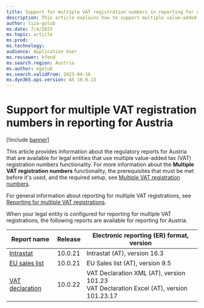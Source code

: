 ```yaml
---
title: Support for multiple VAT registration numbers in reporting for Austria
description: This article explains how to support multiple value-added tax (VAT) registration numbers in reporting for Austria.
author: liza-golub
ms.date: 7/4/2023
ms.topic: article
ms.prod: 
ms.technology: 
audience: Application User
ms.reviewer: kfend
ms.search.region: Austria
ms.author: egolub
ms.search.validFrom: 2023-04-10
ms.dyn365.ops.version: AX 10.0.13
---
```


# Support for multiple VAT registration numbers in reporting for Austria

[!include [banner](../includes/banner.md)]

This article provides information about the regulatory reports for Austria that are available for legal entities that use multiple value-added tax (VAT) registration numbers functionality. For more information about the **Multiple VAT registration numbers** functionality, the prerequisites that must be met before it's used, and the required setup, see [Multiple VAT registration numbers](emea-multiple-vat-registration-numbers.md).

For general information about reporting for multiple VAT registrations, see [Reporting for multiple VAT registrations](emea-reporting-for-multiple-vat-registrations.md).

When your legal entity is configured for reporting for multiple VAT registrations, the following reports are available for reporting for Austria.

| Report name | Release | Electronic reporting (ER) format, version |
|-------------|---------|--------------------|
| [Intrastat](emea-aut-intrastat.md) | 10.0.21 | Intrastat (AT), version 16.3 |
| [EU sales list](emea-aut-eu-sales-list.md) | 10.0.21 | EU Sales list (AT), version 9.5 |
| [VAT declaration](emea-aut-vat-declaration-austria.md) | 10.0.22 | VAT Declaration XML (AT), version 101.23<br>VAT Declaration Excel (AT), version 101.23.17 |
